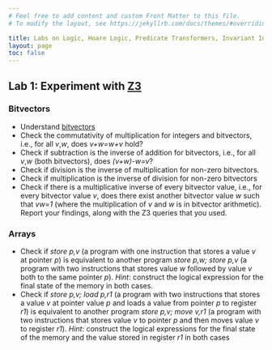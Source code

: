 ```yaml
---
# Feel free to add content and custom Front Matter to this file.
# To modify the layout, see https://jekyllrb.com/docs/themes/#overriding-theme-defaults

title: Labs on Logic, Hoare Logic, Predicate Transformers, Invariant Inference, Equivalence Checking for WSS, 2023
layout: page
toc: false
---
```


## Lab 1: Experiment with [Z3](https://compsys-tools.ens-lyon.fr/z3/)
### Bitvectors
- Understand [bitvectors](https://microsoft.github.io/z3guide/docs/theories/Bitvectors/)
- Check the commutativity of multiplication for integers and bitvectors, i.e., for all *v*,*w*, does *v+w=w+v* hold?
- Check if subtraction is the inverse of addition for bitvectors, i.e., for all *v*,*w* (both bitvectors), does *(v+w)-w=v*?
- Check if division is the inverse of multiplication for non-zero bitvectors.
- Check if multiplication is the inverse of division for non-zero bitvectors
- Check if there is a multiplicative inverse of every bitvector value, i.e., for every bitvector value *v*, does there exist another bitvector value *w* such that *vw=1* (where the multiplication of *v* and *w* is in bitvector arithmetic).
Report your findings, along with the Z3 queries that you used.

### Arrays
- Check if *store p,v* (a program with one instruction that stores a value *v* at pointer *p*) is equivalent to another program *store p,w; store p,v* (a program with two instructions that stores value *w* followed by value *v* both to the same pointer *p*). _Hint_: construct the logical expression for the final state of the memory in both cases.
- Check if *store p,v; load p,r1* (a program with two instructions that stores a value *v* at pointer value *p* and loads a value from pointer *p* to register *r1*) is equivalent to another program *store p,v; move v,r1* (a program with two instructions that stores value *v* to pointer *p* and then moves value *v* to register *r1*).  _Hint_: construct the logical expressions for the final state of the memory and the value stored in register *r1* in both cases
